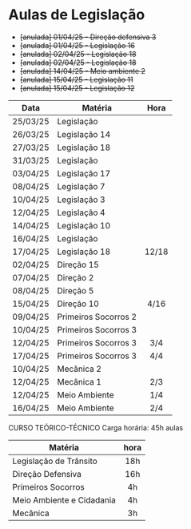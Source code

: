 # Aulas de Legislação

- ~~[anulada] 01/04/25 - Direção defensiva 3~~
- ~~[anulada] 01/04/25 - Legislação 16~~
- ~~[anulada] 02/04/25 - Legislação 18~~
- ~~[anulada] 02/04/25 - Legislação 18~~
- ~~[anulada] 14/04/25 - Meio ambiente 2~~
- ~~[anulada] 15/04/25 -  Legislação 11~~
- ~~[anulada] 15/04/25 -  Legislação 12~~

  
| Data     | Matéria              | Hora  |
| -------- | -------------------- | :---: |
| 25/03/25 | Legislação           |       |
| 26/03/25 | Legislação 14        |       |
| 27/03/25 | Legislação 18        |       |
| 31/03/25 | Legislação           |       |
| 03/04/25 | Legislação 17        |       |
| 08/04/25 | Legislação 7         |       |
| 10/04/25 | Legislação 3         |       |
| 12/04/25 | Legislação 4         |       |
| 14/04/25 | Legislação 10        |       |
| 16/04/25 | Legislação           |       |
| 17/04/25 | Legislação 18        | 12/18 |
| 02/04/25 | Direção 15           |       |
| 07/04/25 | Direção 2            |       |
| 08/04/25 | Direção 5            |       |
| 15/04/25 | Direção 10           | 4/16  |
| 09/04/25 | Primeiros Socorros 2 |       |
| 10/04/25 | Primeiros Socorros 3 |       |
| 12/04/25 | Primeiros Socorros 3 | 3/4   |
| 17/04/25 | Primeiros Socorros 3 | 4/4   |
| 10/04/25 | Mecânica 2           |       |
| 12/04/25 | Mecânica 1           | 2/3   |
| 12/04/25 | Meio Ambiente        | 1/4   |
| 16/04/25 | Meio Ambiente        | 2/4   |

CURSO TEÓRICO-TÉCNICO
Carga horária: 45h aulas

| Matéria                   | hora |
| ------------------------- | :--: |
| Legislação de Trânsito    | 18h  |
| Direção Defensiva         | 16h  |
| Primeiros Socorros        | 4h   |
| Meio Ambiente e Cidadania | 4h   |
| Mecânica                  | 3h   |